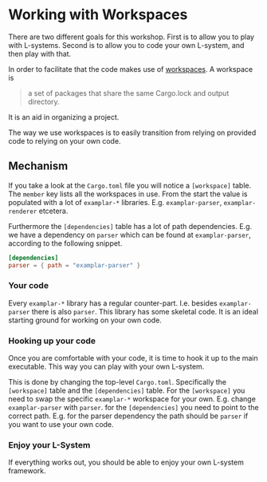 # Working with Workspaces
There are two different goals for this workshop. First is to allow you to play
with L-systems. Second is to allow you to code your own L-system, and then play
with that.

In order to facilitate that the code makes use of [workspaces][workspace]. A
workspace is

> a set of packages that share the same Cargo.lock and output directory.

It is an aid in organizing a project.

The way we use workspaces is to easily transition from relying on provided code
to relying on your own code.

## Mechanism
If you take a look at the `Cargo.toml` file you will notice a `[workspace]`
table. The `member` key lists all the workspaces in use. From the start the
value is populated with a lot of `examplar-*` libraries. E.g. `examplar-parser`,
`examplar-renderer` etcetera.

Furthermore the `[dependencies]` table has a lot of path dependencies. E.g. we
have a dependency on `parser` which can be found at `examplar-parser`, according
to the following snippet.

```toml
[dependencies]
parser = { path = "examplar-parser" }
```

### Your code
Every `examplar-*` library has a regular counter-part. I.e. besides
`examplar-parser` there is also `parser`. This library has some skeletal code.
It is an ideal starting ground for working on your own code.

### Hooking up your code
Once you are comfortable with your code, it is time to hook it up to the main
executable. This way you can play with your own L-system.

This is done by changing the top-level `Cargo.toml`. Specifically the
`[workspace]` table and the `[dependencies]` table. For the `[workspace]` you
need to swap the specific `examplar-*` workspace for your own. E.g. change
`examplar-parser` with `parser`.
for the `[dependencies]` you need to point to the correct path. E.g. for the
parser dependency the path should be `parser` if you want to use your own code.

### Enjoy your L-System
If everything works out, you should be able to enjoy your own L-system
framework.

[workspace]: https://doc.rust-lang.org/book/ch14-03-cargo-workspaces.html
